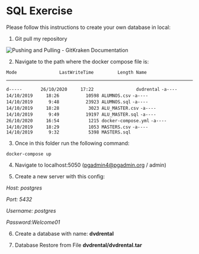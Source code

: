 # SQL Exercise

Please follow this instructions to create your own database in local:

1) Git pull my repository

![Pushing and Pulling - GitKraken Documentation](https://support.gitkraken.com/img/documentation/repositories/pushing-pulling/set-default.png)

2) Navigate to the path where the docker compose file is:

`Mode                LastWriteTime         Length Name`

----                -------------         ------ ----
`d-----       26/10/2020     17:22                dvdrental`
`-a----       14/10/2019     18:26          10598 ALUMNOS.csv`
`-a----       14/10/2019      9:48          23923 ALUMNOS.sql`
`-a----       14/10/2019     18:28           3023 ALU_MASTER.csv`
`-a----       14/10/2019      9:49          19197 ALU_MASTER.sql`
`-a----       26/10/2020     16:54           1215 docker-compose.yml`
`-a----       14/10/2019     18:29           1053 MASTERS.csv`
`-a----       14/10/2019      9:32           5398 MASTERS.sql`

3) Once in this folder run the following command:

`docker-compose up`

4) Navigate to localhost:5050 (pgadmin4@pgadmin.org / admin)

5) Create a new server with this config:

*Host: postgres*

*Port: 5432*

*Username: postgres*

*Password:Welcome01*

6) Create a database with name: **dvdrental**

7) Database Restore from File **dvdrental/dvdrental.tar**

